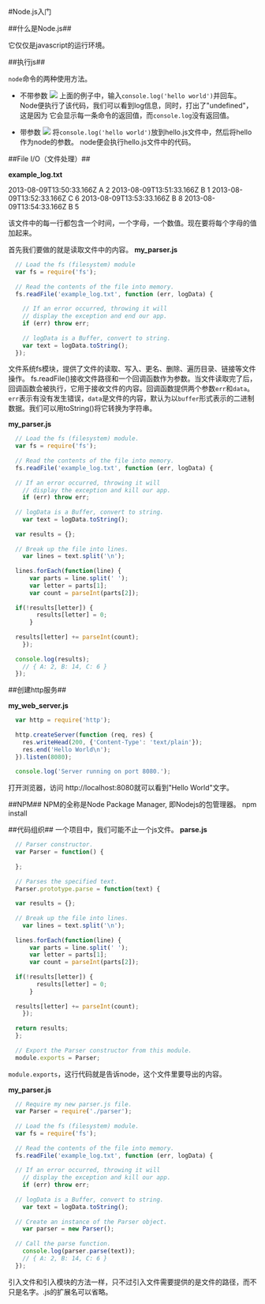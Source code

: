 #Node.js入门

##什么是Node.js##

它仅仅是javascript的运行环境。

##执行js##

`node`命令的两种使用方法。

- 不带参数
  ![](http://p17.qhimg.com/t01196a94d64e50da7e.jpg)
  上面的例子中，输入`console.log('hello world')`并回车。 Node便执行了该代码，我们可以看到log信息，同时，打出了"undefined"，这是因为
  它会显示每一条命令的返回值，而`console.log`没有返回值。

- 带参数
  ![](http://p19.qhimg.com/t018105209e9eeb061e.jpg)
  将`console.log('hello world')`放到hello.js文件中，然后将hello作为node的参数。
  node便会执行hello.js文件中的代码。

##File I/O（文件处理）##

**example_log.txt**

2013-08-09T13:50:33.166Z A 2
2013-08-09T13:51:33.166Z B 1
2013-08-09T13:52:33.166Z C 6
2013-08-09T13:53:33.166Z B 8
2013-08-09T13:54:33.166Z B 5

该文件中的每一行都包含一个时间，一个字母，一个数值。现在要将每个字母的值加起来。

首先我们要做的就是读取文件中的内容。
**my_parser.js**

```js
  // Load the fs (filesystem) module
  var fs = require('fs');
   
  // Read the contents of the file into memory.
  fs.readFile('example_log.txt', function (err, logData) {
   
    // If an error occurred, throwing it will
    // display the exception and end our app.
    if (err) throw err;
     
    // logData is a Buffer, convert to string.
    var text = logData.toString();
  });
```

文件系统fs模块，提供了文件的读取、写入、更名、删除、遍历目录、链接等文件操作。
fs.readFile()接收文件路径和一个回调函数作为参数。当文件读取完了后，回调函数会被执行，它用于接收文件的内容。回调函数提供两个参数`err`和`data`。`err`表示有没有发生错误，`data`是文件的内容，默认为以`buffer`形式表示的二进制数据。我们可以用toString()将它转换为字符串。

**my_parser.js**
```js
  // Load the fs (filesystem) module.
  var fs = require('fs');
   
  // Read the contents of the file into memory.
  fs.readFile('example_log.txt', function (err, logData) {
   
  // If an error occurred, throwing it will
    // display the exception and kill our app.
    if (err) throw err;
   
  // logData is a Buffer, convert to string.
    var text = logData.toString();
   
  var results = {};
   
  // Break up the file into lines.
    var lines = text.split('\n');
   
  lines.forEach(function(line) {
      var parts = line.split(' ');
      var letter = parts[1];
      var count = parseInt(parts[2]);
   
  if(!results[letter]) {
        results[letter] = 0;
      }
   
  results[letter] += parseInt(count);
    });
   
  console.log(results);
    // { A: 2, B: 14, C: 6 }
  });
```

##创建http服务##

**my_web_server.js**
```js
  var http = require('http');
 
  http.createServer(function (req, res) {
    res.writeHead(200, {'Content-Type': 'text/plain'});
    res.end('Hello World\n');
  }).listen(8080);
 
  console.log('Server running on port 8080.');
```

打开浏览器，访问 http://localhost:8080就可以看到"Hello World"文字。

##NPM##
NPM的全称是Node Package Manager, 即Nodejs的包管理器。
npm install 



##代码组织##
一个项目中，我们可能不止一个js文件。
**parse.js**
```js
  // Parser constructor.
  var Parser = function() {
   
  };
   
  // Parses the specified text.
  Parser.prototype.parse = function(text) {
   
  var results = {};
   
  // Break up the file into lines.
    var lines = text.split('\n');
   
  lines.forEach(function(line) {
      var parts = line.split(' ');
      var letter = parts[1];
      var count = parseInt(parts[2]);
   
  if(!results[letter]) {
        results[letter] = 0;
      }
   
  results[letter] += parseInt(count);
    });
   
  return results;
  };
   
  // Export the Parser constructor from this module.
  module.exports = Parser;
```

`module.exports`，这行代码就是告诉node，这个文件里要导出的内容。

**my_parser.js**
```js
  // Require my new parser.js file.
  var Parser = require('./parser');
   
  // Load the fs (filesystem) module.
  var fs = require('fs');
   
  // Read the contents of the file into memory.
  fs.readFile('example_log.txt', function (err, logData) {
   
  // If an error occurred, throwing it will
    // display the exception and kill our app.
    if (err) throw err;
   
  // logData is a Buffer, convert to string.
    var text = logData.toString();
   
  // Create an instance of the Parser object.
    var parser = new Parser();
   
  // Call the parse function.
    console.log(parser.parse(text));
    // { A: 2, B: 14, C: 6 }
  });
```
引入文件和引入模块的方法一样，只不过引入文件需要提供的是文件的路径，而不只是名字。.js的扩展名可以省略。
  
